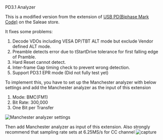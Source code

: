 PD3.1 Analyzer

This is a modified version from the extension of [USB PD(Biphase Mark Code)](https://github.com/saleae/hla-usb-pd) on the Saleae store.

It fixes some problems:
   1. Decode VDOs including VESA DP/TBT ALT mode but exclude Vendor defined ALT mode.
   2. Preamble detects error due to tStartDrive tolerance for first falling edge of Pramble.
   3. Hard Reset cannot detect.
   4. Inter-frame Gap timing check to prevent wrong detection.
   5. Support PD3.1 EPR mode (Did not fully test yet)

To implement this, you have to set up the Manchester analyzer with below settings and add the Manchester analyzer as the input of this extension
   1. Mode: BMC(FM1)
   2. Bit Rate: 300,000
   3. One Bit per Transfer

![Manchester analyzer settings](https://user-images.githubusercontent.com/121099078/210613113-71d586c9-be14-45b8-88ba-be48b79a7ce8.jpg)

Then add Manchester analyzer as input of this extension. Also strongly recommend that sampling rate sets at 6.25MS/s for CC channel
![capture](https://user-images.githubusercontent.com/121099078/210613391-19c1c583-07c6-40f9-bff6-87f84debb1ac.jpg)
